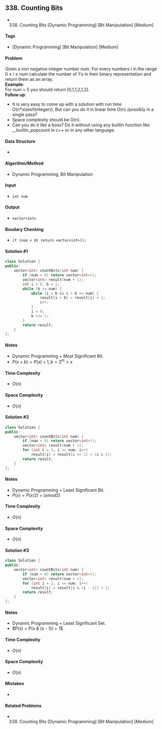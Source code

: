 ## 338. Counting Bits
- 338. Counting Bits [Dynamic Programming] [Bit Manipulation] [Medium]

#### Tags
- [Dynamic Programming] [Bit Manipulation] [Medium]

#### Problem
Given a non negative integer number num. For every numbers i in the range 0 ≤ i ≤ num calculate the number of 1's in their binary representation and return them as an array.  
**Example**:  
For num = 5 you should return [0,1,1,2,1,2].  
**Follow up**:  

- It is very easy to come up with a solution with run time O(n*sizeof(integer)). But can you do it in linear time O(n) /possibly in a single pass?
- Space complexity should be O(n).
- Can you do it like a boss? Do it without using any builtin function like __builtin_popcount in c++ or in any other language.

#### Data Structure
- 

#### Algorithm/Method
- Dynamic Programming, Bit Manipulation

#### Input
- `int num`

#### Output
- `vector<int>`

#### Boudary Checking
- `if (num < 0) return vector<int>();`

#### Solution #1
``` C++
class Solution {
public:
    vector<int> countBits(int num) {
        if (num < 0) return vector<int>();
        vector<int> result(num + 1);
        int i = 0, b = 1;
        while (b <= num) {
            while (i < b && i + b <= num) {
                result[i + b] = result[i] + 1;
                i++;
            }
            i = 0;
            b <<= 1;
        }
        return result;
    }
};
```

#### Notes
- Dynamic Programming + Most Significant Bit.
- $P(x + b) = P(x) + 1, b = 2^m > x$

#### Time Complexity
- $O(n)$

#### Space Complexity
- $O(n)$

#### Solution #2
``` C++
class Solution {
public:
    vector<int> countBits(int num) {
        if (num < 0) return vector<int>();
        vector<int> result(num + 1);
        for (int i = 1; i <= num; i++)
            result[i] = result[i >> 1] + (i & 1);
        return result;
    }
};
```

#### Notes
- Dynamic Programming + Least Significant Bit.
- $P(x) = P(x / 2) + (x mod 2)$

#### Time Complexity
- $O(n)$

#### Space Complexity
- $O(n)$

#### Solution #3
``` C++
class Solution {
public:
    vector<int> countBits(int num) {
        if (num < 0) return vector<int>();
        vector<int> result(num + 1);
        for (int i = 1; i <= num; i++)
            result[i] = result[i & (i - 1)] + 1;
        return result;
    }
};
```

#### Notes
- Dynamic Programming + Least Significant Set.
- $P(x) = P(x & (x - 1)) + 1$

#### Time Complexity
- $O(n)$

#### Space Complexity
- $O(n)$

#### Mistakes
- 

#### Related Problems
- 338. Counting Bits [Dynamic Programming] [Bit Manipulation] [Medium]
